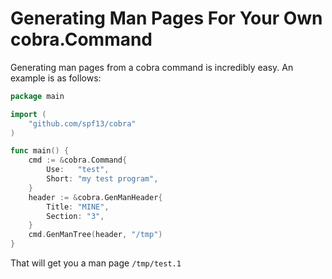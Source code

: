 # Generating Man Pages For Your Own cobra.Command

Generating man pages from a cobra command is incredibly easy. An example is as follows:

```go
package main

import (
	"github.com/spf13/cobra"
)

func main() {
	cmd := &cobra.Command{
		Use:   "test",
		Short: "my test program",
	}
	header := &cobra.GenManHeader{
		Title: "MINE",
		Section: "3",
	}
	cmd.GenManTree(header, "/tmp")
}
```

That will get you a man page `/tmp/test.1`
